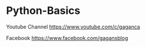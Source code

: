 # Python-Basics

Youtube Channel
https://www.youtube.com/c/gaganca

Facebook
https://www.facebook.com/gagansblog
